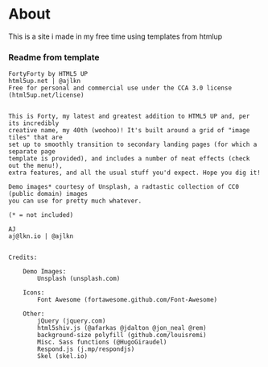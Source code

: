 # About

This is a site i made in my free time using templates from htmlup

### Readme from template
	FortyForty by HTML5 UP
	html5up.net | @ajlkn
	Free for personal and commercial use under the CCA 3.0 license (html5up.net/license)


	This is Forty, my latest and greatest addition to HTML5 UP and, per its incredibly
	creative name, my 40th (woohoo)! It's built around a grid of "image tiles" that are
	set up to smoothly transition to secondary landing pages (for which a separate page
	template is provided), and includes a number of neat effects (check out the menu!),
	extra features, and all the usual stuff you'd expect. Hope you dig it!

	Demo images* courtesy of Unsplash, a radtastic collection of CC0 (public domain) images
	you can use for pretty much whatever.

	(* = not included)

	AJ
	aj@lkn.io | @ajlkn


	Credits:

		Demo Images:
			Unsplash (unsplash.com)

		Icons:
			Font Awesome (fortawesome.github.com/Font-Awesome)

		Other:
			jQuery (jquery.com)
			html5shiv.js (@afarkas @jdalton @jon_neal @rem)
			background-size polyfill (github.com/louisremi)
			Misc. Sass functions (@HugoGiraudel)
			Respond.js (j.mp/respondjs)
			Skel (skel.io)
